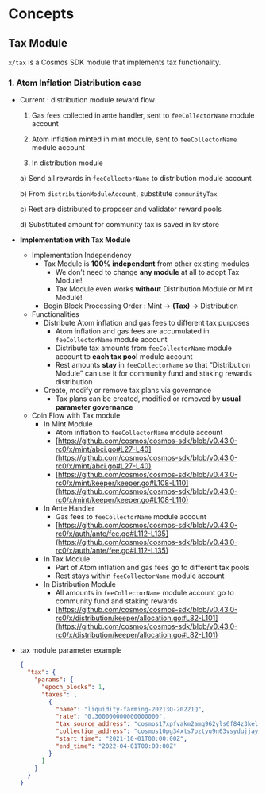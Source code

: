 <!-- order: 1 -->

# Concepts

## Tax Module

`x/tax` is a Cosmos SDK module that implements tax functionality.

### 1. Atom Inflation Distribution case

- Current : distribution module reward flow

  1. Gas fees collected in ante handler, sent to `feeCollectorName` module account

  2. Atom inflation minted in mint module, sent to `feeCollectorName` module account

  3. In distribution module

  a) Send all rewards in `feeCollectorName` to distribution module account

  b) From `distributionModuleAccount`, substitute `communityTax`

  c) Rest are distributed to proposer and validator reward pools

  d) Substituted amount for community tax is saved in kv store

- **Implementation with Tax Module**

  - Implementation Independency
    - Tax Module is **100% independent** from other existing modules
      - We don’t need to change **any module** at all to adopt Tax Module!
      - Tax Module even works **without** Distribution Module or Mint Module!
    - Begin Block Processing Order : Mint → **(Tax)** → Distribution
  - Functionalities
    - Distribute Atom inflation and gas fees to different tax purposes
      - Atom inflation and gas fees are accumulated in `feeCollectorName` module account
      - Distribute tax amounts from `feeCollectorName` module account to **each tax pool** module account
      - Rest amounts **stay** in `feeCollectorName` so that “Distribution Module” can use it for community fund and staking rewards distribution
    - Create, modify or remove tax plans via governance
      - Tax plans can be created, modified or removed by **usual parameter governance**
  - Coin Flow with Tax module
    - In Mint Module
      - Atom inflation to `feeCollectorName` module account
      - [https://github.com/cosmos/cosmos-sdk/blob/v0.43.0-rc0/x/mint/abci.go#L27-L40](https://github.com/cosmos/cosmos-sdk/blob/v0.43.0-rc0/x/mint/abci.go#L27-L40)
      - [https://github.com/cosmos/cosmos-sdk/blob/v0.43.0-rc0/x/mint/keeper/keeper.go#L108-L110](https://github.com/cosmos/cosmos-sdk/blob/v0.43.0-rc0/x/mint/keeper/keeper.go#L108-L110)
    - In Ante Handler
      - Gas fees to `feeCollectorName` module account
      - [https://github.com/cosmos/cosmos-sdk/blob/v0.43.0-rc0/x/auth/ante/fee.go#L112-L135](https://github.com/cosmos/cosmos-sdk/blob/v0.43.0-rc0/x/auth/ante/fee.go#L112-L135)
    - In Tax Module
      - Part of Atom inflation and gas fees go to different tax pools
      - Rest stays within `feeCollectorName` module account
    - In Distribution Module
      - All amounts in `feeCollectorName` module account go to community fund and staking rewards
      - [https://github.com/cosmos/cosmos-sdk/blob/v0.43.0-rc0/x/distribution/keeper/allocation.go#L82-L101](https://github.com/cosmos/cosmos-sdk/blob/v0.43.0-rc0/x/distribution/keeper/allocation.go#L82-L101)

- tax module parameter example

  ```json
  {
    "tax": {
      "params": {
        "epoch_blocks": 1,
        "taxes": [
          {
            "name": "liquidity-farming-20213Q-20221Q",
            "rate": "0.300000000000000000",
            "tax_source_address": "cosmos17xpfvakm2amg962yls6f84z3kell8c5lserqta", // Address corresponding to fee_collector module account in cosmoshub case
            "collection_address": "cosmos10pg34xts7pztyu9n63vsydujjayge7gergyzavl4dhpq36hgmkts880rwl", // 32-bytes address case, sdk.AccAddress(address.Module("farming", []byte("FarmingTax"))).String()
            "start_time": "2021-10-01T00:00:00Z",
            "end_time": "2022-04-01T00:00:00Z"
          }
        ]
      }
    }
  }
  ```
